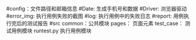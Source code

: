 
#config：文件路径和邮箱信息
#Date:  生成手机号和数据
#Driver:  浏览器驱动
#error_img: 执行用例失败的截图
#log:    执行用例中的失败日志
#report:  用例执行完后的测试报告
#src
    common：公共模块
    pages： 页面元素
    test_case： 测试用例模块
runtest.py      执行用例模块

